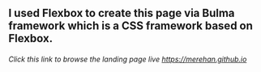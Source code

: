 <h2> I used Flexbox to create this page via Bulma framework which is a CSS framework based on Flexbox.</h2>

<h6> Click this link to browse the landing page live  <a href="https://merehan.github.io">https://merehan.github.io</a> </h6> 
